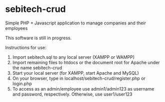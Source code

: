 # sebitech-crud
Simple PHP + Javascript application to manage companies and their employees

This software is still in progress.

Instructions for use:

1. Import sebitech.sql to any local server (XAMPP or WAMPP)
2. Import remaining files to htdocs or the document root for Apache under the name sebitech-crud
3. Start your local server (for XAMPP, start Apache and MySQL)
4. On your browser, type in localhost/sebitech-crud/register.php or login.php
5. To access as an admin/employee use admin1/admin123 as username and password, respectively. Otherwise, use user1/user123

